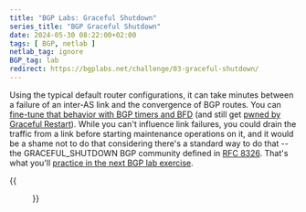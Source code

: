 ```yaml
---
title: "BGP Labs: Graceful Shutdown"
series_title: "BGP Graceful Shutdown"
date: 2024-05-30 08:22:00+02:00
tags: [ BGP, netlab ]
netlab_tag: ignore
BGP_tag: lab
redirect: https://bgplabs.net/challenge/03-graceful-shutdown/
---
```

Using the typical default router configurations, it can take minutes between a failure of an inter-AS link and the convergence of BGP routes. You can [fine-tune that behavior with BGP timers and BFD](https://bgplabs.net/basic/7-bfd/) (and still get [pwned by Graceful Restart](/2021/10/graceful-restart-convergence/)). While you can't influence link failures, you could drain the traffic from a link before starting maintenance operations on it, and it would be a shame not to do that considering there's a standard way to do that -- the GRACEFUL_SHUTDOWN BGP community defined in [RFC 8326](https://www.rfc-editor.org/rfc/rfc8326.html). That's what you'll [practice in the next BGP lab exercise](https://bgplabs.net/challenge/03-graceful-shutdown/). 

{{<figure src="https://bgplabs.net/challenge/topology-graceful-shutdown.png" width="400">}}
